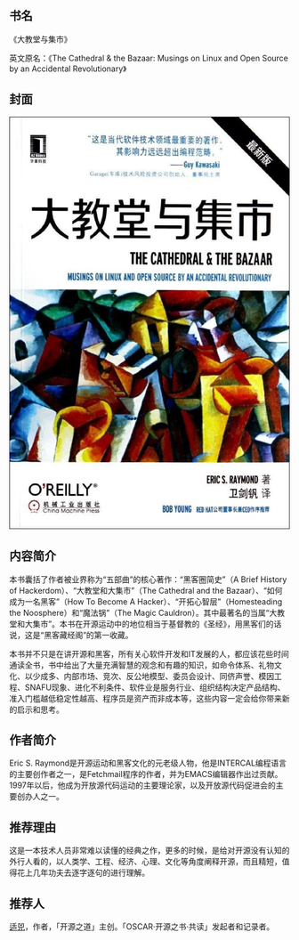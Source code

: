 ##  书名

《大教堂与集市》

英文原名：《The Cathedral & the Bazaar: Musings on Linux and Open Source by an Accidental Revolutionary》

## 封面

![](./face-image/the-cathedral-and-the-bazaar.jpg)

## 内容简介

本书囊括了作者被业界称为“五部曲”的核心著作：“黑客圈简史”（A Brief History of Hackerdom）、“大教堂和大集市”（The Cathedral and the Bazaar）、“如何成为一名黑客”（How To Become A Hacker）、“开拓心智层”（Homesteading the Noosphere）和“魔法锅”（The Magic Cauldron）。其中最著名的当属“大教堂和大集市”。本书在开源运动中的地位相当于基督教的《圣经》，用黑客们的话说，这是“黑客藏经阁”的第一收藏。

本书并不只是在讲开源和黑客，所有关心软件开发和IT发展的人，都应该花些时间通读全书，书中给出了大量充满智慧的观念和有趣的知识，如命令体系、礼物文化、以少成多、内部市场、竞次、反公地模型、委员会设计、同侪声誉、模因工程、SNAFU现象、进化不利条件、软件业是服务行业、组织结构决定产品结构、准入门槛越低稳定性越高、程序员是资产而非成本等，这些内容一定会给你带来新的启示和思考。

## 作者简介

Eric S. Raymond是开源运动和黑客文化的元老级人物，他是INTERCAL编程语言的主要创作者之一，是Fetchmail程序的作者，并为EMACS编辑器作出过贡献。1997年以后，他成为开放源代码运动的主要理论家，以及开放源代码促进会的主要创办人之一。

## 推荐理由

这是一本技术人员非常难以读懂的经典之作，更多的时候，是给对开源没有认知的外行人看的，以人类学、工程、经济、心理、文化等角度阐释开源，而且精短，值得花上几年功夫去逐字逐句的进行理解。

## 推荐人

[适兕](https://opensourceway.community/all_about_kuosi)，作者，「开源之道」主创。「OSCAR·开源之书·共读」发起者和记录者。
